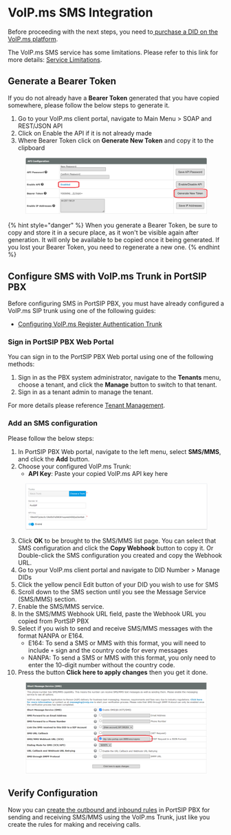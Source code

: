 # VoIP.ms SMS Integration

Before proceeding with the next steps, you need to[ purchase a DID on the VoIP.ms platform](purchase-a-did-on-voip.ms.md).

The VoIP.ms SMS service has some limitations. Please refer to this link for more details: [Service Limitations](https://wiki.voip.ms/article/SMS-MMS#Service\_Limitations).

## Generate a Bearer Token

If you do not already have a **Bearer Token** generated that you have copied somewhere, please follow the below steps to generate it.

1. Go to your VoIP.ms client portal, navigate to Main Menu > SOAP and REST/JSON API
2. Click on Enable the API if it is not already made
3. Where Bearer Token click on **Generate New Token** and copy it to the clipboard

<figure><img src="../../.gitbook/assets/voip.ms-flig12.png" alt=""><figcaption></figcaption></figure>

{% hint style="danger" %}
When you generate a Bearer Token, be sure to copy and store it in a secure place, as it won't be visible again after generation. It will only be available to be copied once it being generated. If you lost your Bearer Token, you need to regenerate a new one.
{% endhint %}

## Configure SMS with VoIP.ms Trunk in PortSIP PBX

Before configuring SMS in PortSIP PBX, you must have already configured a VoIP.ms SIP trunk using one of the following guides:

* [Configuring VoIP.ms Register Authentication Trunk](configuring-voip.ms-register-based-trunk.md)

### Sign in PortSIP PBX Web Portal

You can sign in to the PortSIP PBX Web portal using one of the following methods:

1. Sign in as the PBX system administrator, navigate to the **Tenants** menu, choose a tenant, and click the **Manage** button to switch to that tenant.
2. Sign in as a tenant admin to manage the tenant.

For more details please reference [Tenant Management](../../portsip-pbx-administration-guide/3-tenant-management.md).

### Add an SMS configuration

Please follow the below steps:

1. In PortSIP PBX Web portal, navigate to the left menu, select **SMS/MMS**, and click the **Add** button.&#x20;
2. Choose your configured VoIP.ms Trunk:
   * **API Key**: Paste your copied VoIP.ms API key here

<figure><img src="../../.gitbook/assets/wafix-fig32.png" alt=""><figcaption></figcaption></figure>

3. Click **OK** to be brought to the SMS/MMS list page. You can select that SMS configuration and click the **Copy Webhook** button to copy it. Or Double-click the SMS configuration you created and copy the Webhook URL.
4. Go to your VoIP.ms client portal and navigate to DID Number > Manage DIDs
5. Click the yellow pencil Edit button of your DID you wish to use for SMS
6. &#x20;Scroll down to the SMS section until you see the Message Service (SMS/MMS) section.
7. Enable the SMS/MMS service.
8. In the SMS/MMS Webhook URL field, paste the Webhook URL you copied from PortSIP PBX
9. Select if you wish to send and receive SMS/MMS messages with the format NANPA or E164.
   * E164: To send a SMS or MMS with this format, you will need to include `+` sign and the country code for every messages
   * NANPA: To send a SMS or MMS with this format, you only need to enter the 10-digit number without the country code.
10. Press the button **Click here to apply changes** then you get it done.

<figure><img src="../../.gitbook/assets/voip.ms-flig13.png" alt=""><figcaption></figcaption></figure>

## Verify Configuration

Now you can [create the outbound and inbound rules](configuring-outbound-and-inbound-calls.md) in PortSIP PBX for sending and receiving SMS/MMS using the VoIP.ms Trunk, just like you create the rules for making and receiving calls.

